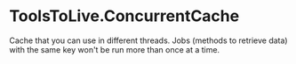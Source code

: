 # ToolsToLive.ConcurrentCache
Cache that you can use in different threads. Jobs (methods to retrieve data) with the same key won't be run more than once at a time.
